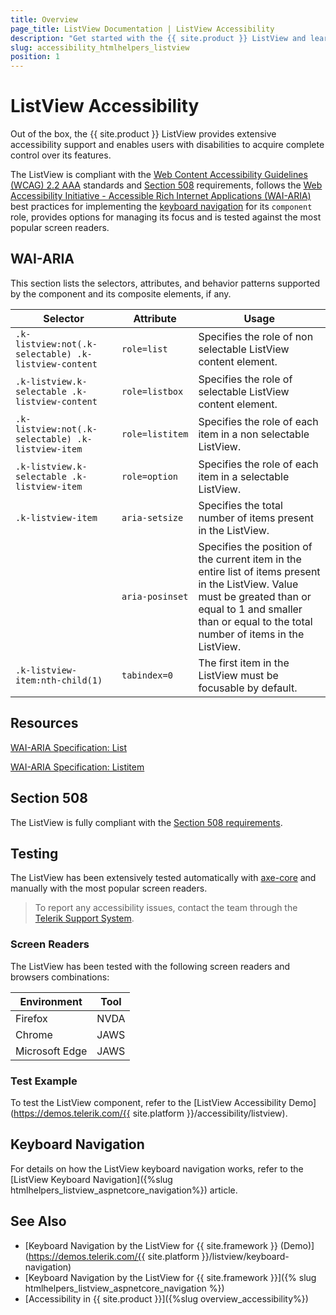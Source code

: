 ```yaml
---
title: Overview
page_title: ListView Documentation | ListView Accessibility
description: "Get started with the {{ site.product }} ListView and learn about its accessibility support for WAI-ARIA, Section 508, and WCAG 2.2."
slug: accessibility_htmlhelpers_listview
position: 1
---
```


# ListView Accessibility

Out of the box, the {{ site.product }} ListView provides extensive accessibility support and enables users with disabilities to acquire complete control over its features.

The ListView is compliant with the [Web Content Accessibility Guidelines (WCAG) 2.2 AAA](https://www.w3.org/TR/WCAG22/) standards and [Section 508](https://www.section508.gov/) requirements, follows the [Web Accessibility Initiative - Accessible Rich Internet Applications (WAI-ARIA)](https://www.w3.org/WAI/ARIA/apg/) best practices for implementing the [keyboard navigation](#keyboard-navigation) for its `component` role, provides options for managing its focus and is tested against the most popular screen readers.

## WAI-ARIA

This section lists the selectors, attributes, and behavior patterns supported by the component and its composite elements, if any.

| Selector | Attribute | Usage |
| -------- | --------- | ----- |
| `.k-listview:not(.k-selectable) .k-listview-content` | `role=list` | Specifies the role of non selectable ListView content element. |
| `.k-listview.k-selectable .k-listview-content` | `role=listbox` | Specifies the role of selectable ListView content element. |
| `.k-listview:not(.k-selectable) .k-listview-item` | `role=listitem` | Specifies the role of each item in a non selectable ListView. |
| `.k-listview.k-selectable .k-listview-item` | `role=option` | Specifies the role of each item in a selectable ListView. |
| `.k-listview-item` | `aria-setsize` | Specifies the total number of items present in the ListView. |
|  | `aria-posinset` | Specifies the position of the current item in the entire list of items present in the ListView. Value must be greated than or equal to 1 and smaller than or equal to the total number of items in the ListView. |
| `.k-listview-item:nth-child(1)` | `tabindex=0` | The first item in the ListView must be focusable by default. |

## Resources

[WAI-ARIA Specification: List](https://www.w3.org/TR/wai-aria-1.2/#list)

[WAI-ARIA Specification: Listitem](https://www.w3.org/TR/wai-aria-1.2/#listitem)

## Section 508

The ListView is fully compliant with the [Section 508 requirements](https://www.section508.gov/).

## Testing

The ListView has been extensively tested automatically with [axe-core](https://github.com/dequelabs/axe-core) and manually with the most popular screen readers.

> To report any accessibility issues, contact the team through the [Telerik Support System](https://www.telerik.com/account/support-center).

### Screen Readers

The ListView has been tested with the following screen readers and browsers combinations:

| Environment | Tool |
| ----------- | ---- |
| Firefox | NVDA |
| Chrome | JAWS |
| Microsoft Edge | JAWS |

### Test Example

To test the ListView component, refer to the [ListView Accessibility Demo](https://demos.telerik.com/{{ site.platform }}/accessibility/listview).

## Keyboard Navigation

For details on how the ListView keyboard navigation works, refer to the [ListView Keyboard Navigation]({%slug htmlhelpers_listview_aspnetcore_navigation%}) article.

## See Also

* [Keyboard Navigation by the ListView for {{ site.framework }} (Demo)](https://demos.telerik.com/{{ site.platform }}/listview/keyboard-navigation)
* [Keyboard Navigation by the ListView for {{ site.framework }}]({% slug htmlhelpers_listview_aspnetcore_navigation %})
* [Accessibility in {{ site.product }}]({%slug overview_accessibility%})